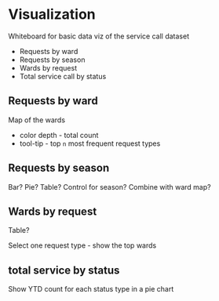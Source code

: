 # Visualization

Whiteboard for basic data viz of the service call dataset

- Requests by ward
- Requests by season
- Wards by request
- Total service call by status

## Requests by ward

Map of the wards

- color depth - total count
- tool-tip - top `n` most frequent request types

## Requests by season

Bar? Pie? Table? Control for season? Combine with ward map?

## Wards by request

Table?

Select one request type - show the top wards

## total service by status

Show YTD count for each status type in a pie chart
